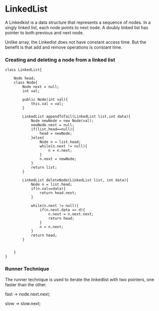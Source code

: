 # LinkedList

A Linkedkist is a data structure that represents a sequence of nodes. In a singly linked list, each node points to next node. A doubly linked list has pointer to both previous and next node.

Unlike array, the Linkedist does not have constant access time. But the benefit is that add and remove operations is constant time.

### Creating and deleting a node from a linked list

```
class LinkedList{

    Node head;
    class Node{
        Node next = null;
        int val;

        public Node(int val){
            this.val = val;
        }

        LinkedList appendToTail(LinkedList list,int data){
            Node newNode = new Node(val);
            newNode.next = null;
            if(list.head==null){
                head = newNode;
            }else{
                Node n = list.head;
                while(n.next != null){
                    n = n.next;
                }
                n.next = newNode;
            }
            return list;
        }

        LinkedList deleteNode(LinkedList list, int data){
            Node n = list.head;
            if(n.val==data){
                return head.next;
            }

            while(n.next != null){
                if(n.next.data == d){
                    n.next = n.next.next;
                    return head;
                }
                n = n.next;
            }
            return head;
        }
        

    }
}

```
### Runner Technique

The runner technique is used to iterate the linkedlist with two pointers, one faster than the other.

fast -> node.next.next;

slow -> slow.next;